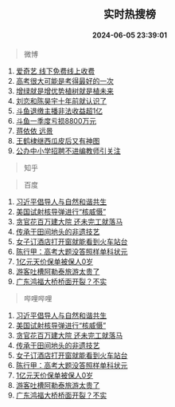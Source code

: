 <div align="center"><h2>实时热搜榜</h2><h4>2024-06-05 23:39:01</h4></div>

> 微博  

1. [爱奇艺 线下免费线上收费](https://s.weibo.com/weibo?q=%E7%88%B1%E5%A5%87%E8%89%BA%20%E7%BA%BF%E4%B8%8B%E5%85%8D%E8%B4%B9%E7%BA%BF%E4%B8%8A%E6%94%B6%E8%B4%B9&t=31&band_rank=1&Refer=top)<br />
2. [高考很大可能是考得最好的一次](https://s.weibo.com/weibo?q=%23%E9%AB%98%E8%80%83%E5%BE%88%E5%A4%A7%E5%8F%AF%E8%83%BD%E6%98%AF%E8%80%83%E5%BE%97%E6%9C%80%E5%A5%BD%E7%9A%84%E4%B8%80%E6%AC%A1%23&t=31&band_rank=2&Refer=top)<br />
3. [增绿就是增优势植树就是植未来](https://s.weibo.com/weibo?q=%23%E5%A2%9E%E7%BB%BF%E5%B0%B1%E6%98%AF%E5%A2%9E%E4%BC%98%E5%8A%BF%E6%A4%8D%E6%A0%91%E5%B0%B1%E6%98%AF%E6%A4%8D%E6%9C%AA%E6%9D%A5%23&t=31&band_rank=3&Refer=top)<br />
4. [刘恋和陈昊宇十年前就认识了](https://s.weibo.com/weibo?q=%23%E5%88%98%E6%81%8B%E5%92%8C%E9%99%88%E6%98%8A%E5%AE%87%E5%8D%81%E5%B9%B4%E5%89%8D%E5%B0%B1%E8%AE%A4%E8%AF%86%E4%BA%86%23&t=31&band_rank=4&Refer=top)<br />
5. [斗鱼退缴主播非法收益超1亿](https://s.weibo.com/weibo?q=%23%E6%96%97%E9%B1%BC%E9%80%80%E7%BC%B4%E4%B8%BB%E6%92%AD%E9%9D%9E%E6%B3%95%E6%94%B6%E7%9B%8A%E8%B6%851%E4%BA%BF%23&t=31&band_rank=5&Refer=top)<br />
6. [斗鱼一季度亏损8800万元](https://s.weibo.com/weibo?q=%23%E6%96%97%E9%B1%BC%E4%B8%80%E5%AD%A3%E5%BA%A6%E4%BA%8F%E6%8D%9F8800%E4%B8%87%E5%85%83%23&t=31&band_rank=6&Refer=top)<br />
7. [蒋依依 远景](https://s.weibo.com/weibo?q=%E8%92%8B%E4%BE%9D%E4%BE%9D%20%E8%BF%9C%E6%99%AF&t=31&band_rank=7&Refer=top)<br />
8. [王鹤棣继西瓜皮后又有神图](https://s.weibo.com/weibo?q=%E7%8E%8B%E9%B9%A4%E6%A3%A3%E7%BB%A7%E8%A5%BF%E7%93%9C%E7%9A%AE%E5%90%8E%E5%8F%88%E6%9C%89%E7%A5%9E%E5%9B%BE&t=31&band_rank=8&Refer=top)<br />
9. [公办中小学招聘不进编教师引关注](https://s.weibo.com/weibo?q=%23%E5%85%AC%E5%8A%9E%E4%B8%AD%E5%B0%8F%E5%AD%A6%E6%8B%9B%E8%81%98%E4%B8%8D%E8%BF%9B%E7%BC%96%E6%95%99%E5%B8%88%E5%BC%95%E5%85%B3%E6%B3%A8%23&t=31&band_rank=9&Refer=top)<br />

> 知乎  


> 百度  

1. [习近平倡导人与自然和谐共生](https://www.baidu.com/s?wd=%E4%B9%A0%E8%BF%91%E5%B9%B3%E5%80%A1%E5%AF%BC%E4%BA%BA%E4%B8%8E%E8%87%AA%E7%84%B6%E5%92%8C%E8%B0%90%E5%85%B1%E7%94%9F&sa=fyb_news&rsv_dl=fyb_news)<br />
2. [美国试射核导弹进行“核威慑”](https://www.baidu.com/s?wd=%E7%BE%8E%E5%9B%BD%E8%AF%95%E5%B0%84%E6%A0%B8%E5%AF%BC%E5%BC%B9%E8%BF%9B%E8%A1%8C%E2%80%9C%E6%A0%B8%E5%A8%81%E6%85%91%E2%80%9D&sa=fyb_news&rsv_dl=fyb_news)<br />
3. [贪官花百万建大院 还未完工就落马](https://www.baidu.com/s?wd=%E8%B4%AA%E5%AE%98%E8%8A%B1%E7%99%BE%E4%B8%87%E5%BB%BA%E5%A4%A7%E9%99%A2+%E8%BF%98%E6%9C%AA%E5%AE%8C%E5%B7%A5%E5%B0%B1%E8%90%BD%E9%A9%AC&sa=fyb_news&rsv_dl=fyb_news)<br />
4. [传承于田间地头的非遗技艺](https://www.baidu.com/s?wd=%E4%BC%A0%E6%89%BF%E4%BA%8E%E7%94%B0%E9%97%B4%E5%9C%B0%E5%A4%B4%E7%9A%84%E9%9D%9E%E9%81%97%E6%8A%80%E8%89%BA&sa=fyb_news&rsv_dl=fyb_news)<br />
5. [女子订酒店打开窗就能看到火车站台](https://www.baidu.com/s?wd=%E5%A5%B3%E5%AD%90%E8%AE%A2%E9%85%92%E5%BA%97%E6%89%93%E5%BC%80%E7%AA%97%E5%B0%B1%E8%83%BD%E7%9C%8B%E5%88%B0%E7%81%AB%E8%BD%A6%E7%AB%99%E5%8F%B0&sa=fyb_news&rsv_dl=fyb_news)<br />
6. [陈行甲：高考大题没答照样单科状元](https://www.baidu.com/s?wd=%E9%99%88%E8%A1%8C%E7%94%B2%EF%BC%9A%E9%AB%98%E8%80%83%E5%A4%A7%E9%A2%98%E6%B2%A1%E7%AD%94%E7%85%A7%E6%A0%B7%E5%8D%95%E7%A7%91%E7%8A%B6%E5%85%83&sa=fyb_news&rsv_dl=fyb_news)<br />
7. [1亿元天价保单被保人0岁](https://www.baidu.com/s?wd=1%E4%BA%BF%E5%85%83%E5%A4%A9%E4%BB%B7%E4%BF%9D%E5%8D%95%E8%A2%AB%E4%BF%9D%E4%BA%BA0%E5%B2%81&sa=fyb_news&rsv_dl=fyb_news)<br />
8. [游客吐槽阿勒泰旅游太贵了](https://www.baidu.com/s?wd=%E6%B8%B8%E5%AE%A2%E5%90%90%E6%A7%BD%E9%98%BF%E5%8B%92%E6%B3%B0%E6%97%85%E6%B8%B8%E5%A4%AA%E8%B4%B5%E4%BA%86&sa=fyb_news&rsv_dl=fyb_news)<br />
9. [广东鸿福大桥桥面开裂？不实](https://www.baidu.com/s?wd=%E5%B9%BF%E4%B8%9C%E9%B8%BF%E7%A6%8F%E5%A4%A7%E6%A1%A5%E6%A1%A5%E9%9D%A2%E5%BC%80%E8%A3%82%EF%BC%9F%E4%B8%8D%E5%AE%9E&sa=fyb_news&rsv_dl=fyb_news)<br />

> 哔哩哔哩  

1. [习近平倡导人与自然和谐共生](https://www.baidu.com/s?wd=%E4%B9%A0%E8%BF%91%E5%B9%B3%E5%80%A1%E5%AF%BC%E4%BA%BA%E4%B8%8E%E8%87%AA%E7%84%B6%E5%92%8C%E8%B0%90%E5%85%B1%E7%94%9F&sa=fyb_news&rsv_dl=fyb_news)<br />
2. [美国试射核导弹进行“核威慑”](https://www.baidu.com/s?wd=%E7%BE%8E%E5%9B%BD%E8%AF%95%E5%B0%84%E6%A0%B8%E5%AF%BC%E5%BC%B9%E8%BF%9B%E8%A1%8C%E2%80%9C%E6%A0%B8%E5%A8%81%E6%85%91%E2%80%9D&sa=fyb_news&rsv_dl=fyb_news)<br />
3. [贪官花百万建大院 还未完工就落马](https://www.baidu.com/s?wd=%E8%B4%AA%E5%AE%98%E8%8A%B1%E7%99%BE%E4%B8%87%E5%BB%BA%E5%A4%A7%E9%99%A2+%E8%BF%98%E6%9C%AA%E5%AE%8C%E5%B7%A5%E5%B0%B1%E8%90%BD%E9%A9%AC&sa=fyb_news&rsv_dl=fyb_news)<br />
4. [传承于田间地头的非遗技艺](https://www.baidu.com/s?wd=%E4%BC%A0%E6%89%BF%E4%BA%8E%E7%94%B0%E9%97%B4%E5%9C%B0%E5%A4%B4%E7%9A%84%E9%9D%9E%E9%81%97%E6%8A%80%E8%89%BA&sa=fyb_news&rsv_dl=fyb_news)<br />
5. [女子订酒店打开窗就能看到火车站台](https://www.baidu.com/s?wd=%E5%A5%B3%E5%AD%90%E8%AE%A2%E9%85%92%E5%BA%97%E6%89%93%E5%BC%80%E7%AA%97%E5%B0%B1%E8%83%BD%E7%9C%8B%E5%88%B0%E7%81%AB%E8%BD%A6%E7%AB%99%E5%8F%B0&sa=fyb_news&rsv_dl=fyb_news)<br />
6. [陈行甲：高考大题没答照样单科状元](https://www.baidu.com/s?wd=%E9%99%88%E8%A1%8C%E7%94%B2%EF%BC%9A%E9%AB%98%E8%80%83%E5%A4%A7%E9%A2%98%E6%B2%A1%E7%AD%94%E7%85%A7%E6%A0%B7%E5%8D%95%E7%A7%91%E7%8A%B6%E5%85%83&sa=fyb_news&rsv_dl=fyb_news)<br />
7. [1亿元天价保单被保人0岁](https://www.baidu.com/s?wd=1%E4%BA%BF%E5%85%83%E5%A4%A9%E4%BB%B7%E4%BF%9D%E5%8D%95%E8%A2%AB%E4%BF%9D%E4%BA%BA0%E5%B2%81&sa=fyb_news&rsv_dl=fyb_news)<br />
8. [游客吐槽阿勒泰旅游太贵了](https://www.baidu.com/s?wd=%E6%B8%B8%E5%AE%A2%E5%90%90%E6%A7%BD%E9%98%BF%E5%8B%92%E6%B3%B0%E6%97%85%E6%B8%B8%E5%A4%AA%E8%B4%B5%E4%BA%86&sa=fyb_news&rsv_dl=fyb_news)<br />
9. [广东鸿福大桥桥面开裂？不实](https://www.baidu.com/s?wd=%E5%B9%BF%E4%B8%9C%E9%B8%BF%E7%A6%8F%E5%A4%A7%E6%A1%A5%E6%A1%A5%E9%9D%A2%E5%BC%80%E8%A3%82%EF%BC%9F%E4%B8%8D%E5%AE%9E&sa=fyb_news&rsv_dl=fyb_news)<br />
